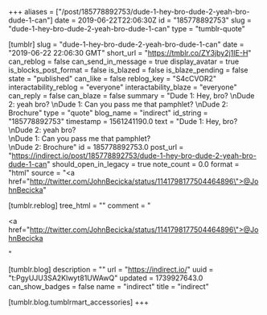 +++
aliases = ["/post/185778892753/dude-1-hey-bro-dude-2-yeah-bro-dude-1-can"]
date = 2019-06-22T22:06:30Z
id = "185778892753"
slug = "dude-1-hey-bro-dude-2-yeah-bro-dude-1-can"
type = "tumblr-quote"

[tumblr]
slug = "dude-1-hey-bro-dude-2-yeah-bro-dude-1-can"
date = "2019-06-22 22:06:30 GMT"
short_url = "https://tmblr.co/ZY3jby2j1IE-H"
can_reblog = false
can_send_in_message = true
display_avatar = true
is_blocks_post_format = false
is_blazed = false
is_blaze_pending = false
state = "published"
can_like = false
reblog_key = "S4cCVOR2"
interactability_reblog = "everyone"
interactability_blaze = "everyone"
can_reply = false
can_blaze = false
summary = "Dude 1: Hey, bro? \nDude 2: yeah bro? \nDude 1: Can you pass me that pamphlet? \nDude 2: Brochure"
type = "quote"
blog_name = "indirect"
id_string = "185778892753"
timestamp = 1561241190.0
text = "Dude 1: Hey, bro?<br/>\nDude 2: yeah bro?<br/>\nDude 1: Can you pass me that pamphlet?<br/>\nDude 2: Brochure"
id = 185778892753.0
post_url = "https://indirect.io/post/185778892753/dude-1-hey-bro-dude-2-yeah-bro-dude-1-can"
should_open_in_legacy = true
note_count = 0.0
format = "html"
source = "<a href=\"http://twitter.com/JohnBecicka/status/1141798177504464896\">@JohnBecicka</a>"

[tumblr.reblog]
tree_html = ""
comment = "<p><a href=\"http://twitter.com/JohnBecicka/status/1141798177504464896\">@JohnBecicka</a></p>"

[tumblr.blog]
description = ""
url = "https://indirect.io/"
uuid = "t:PgyUJU3SA2Klwyt81UWAwQ"
updated = 1739927643.0
can_show_badges = false
name = "indirect"
title = "indirect"

[tumblr.blog.tumblrmart_accessories]
+++

